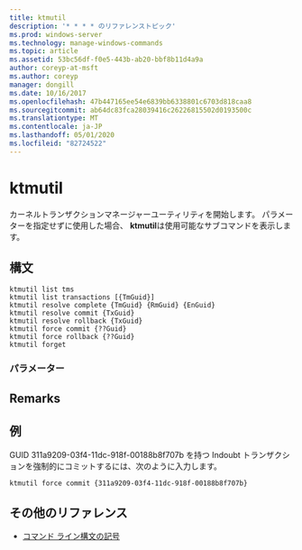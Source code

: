 ```yaml
---
title: ktmutil
description: '* * * * のリファレンストピック'
ms.prod: windows-server
ms.technology: manage-windows-commands
ms.topic: article
ms.assetid: 53bc56df-f0e5-443b-ab20-bbf8b11d4a9a
author: coreyp-at-msft
ms.author: coreyp
manager: dongill
ms.date: 10/16/2017
ms.openlocfilehash: 47b447165ee54e6839bb6338801c6703d818caa8
ms.sourcegitcommit: ab64dc83fca28039416c26226815502d0193500c
ms.translationtype: MT
ms.contentlocale: ja-JP
ms.lasthandoff: 05/01/2020
ms.locfileid: "82724522"
---
```

# <a name="ktmutil"></a>ktmutil



カーネルトランザクションマネージャーユーティリティを開始します。 パラメーターを指定せずに使用した場合、 **ktmutil**は使用可能なサブコマンドを表示します。



## <a name="syntax"></a>構文

```
ktmutil list tms 
ktmutil list transactions [{TmGuid}]
ktmutil resolve complete {TmGuid} {RmGuid} {EnGuid}
ktmutil resolve commit {TxGuid}
ktmutil resolve rollback {TxGuid}
ktmutil force commit {??Guid}
ktmutil force rollback {??Guid}
ktmutil forget
```

### <a name="parameters"></a>パラメーター

## <a name="remarks"></a>Remarks

## <a name="examples"></a>例

GUID 311a9209-03f4-11dc-918f-00188b8f707b を持つ Indoubt トランザクションを強制的にコミットするには、次のように入力します。
```
ktmutil force commit {311a9209-03f4-11dc-918f-00188b8f707b}
```

## <a name="additional-references"></a>その他のリファレンス

- [コマンド ライン構文の記号](command-line-syntax-key.md)